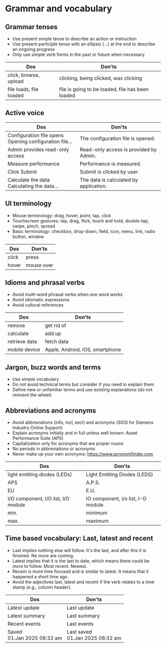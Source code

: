 # Grammar and vocabulary

## Grammar tenses

- Use present simple tense to describe an action or instruction
- Use present participle tense with an ellipsis (…) at the end to describe an ongoing progress
- Only use simple verb forms in the past or future when necessary

| Dos                       | Don'ts                                           |
|---------------------------|--------------------------------------------------|
| click, browse, upload     | clicking, being clicked, was clicking            |
| file loads, file loaded   | file is going to be loaded, file has been loaded |

## Active voice

<!-- markdownlint-disable MD033 -->
| Dos                                                     | Don'ts                                 |
|---------------------------------------------------------|----------------------------------------|
| Configuration file opens<br>Opening configuration file… | The configuration file is opened.      |
| Admin provides read-only access                         | Read-only access is provided by Admin. |
| Measure performance                                     | Performance is measured.               |
| Click Submit                                            | Submit is clicked by user.             |
| Calculate the data<br>Calculating the data…             | The data is calculated by application. |
<!-- markdownlint-enable MD033 -->

## UI terminology

- Mouse terminology: drag, hover, point, tap, click
- Touchscreen gestures: tap, drag, flick, touch and hold, double-tap, swipe, pinch, spread
- Basic terminology: checkbox, drop-down, field, icon, menu, link, radio button, window

| Dos                              | Don'ts                                 |
|----------------------------------|----------------------------------------|
| click                            | press                                  |
| hover                            | mouse over                             |

## Idioms and phrasal verbs

- Avoid multi-word phrasal verbs when one word works
- Avoid idiomatic expressions
- Avoid cultural references

| Dos                              | Don'ts                          |
|----------------------------------|---------------------------------|
| remove                           | get rid of                      |
| calculate                        | add up                          |
| retrieve data                    | fetch data                      |
| mobile device                    | Apple, Android, iOS, smartphone |

## Jargon, buzz words and terms

- Use simple vocabulary
- Do not avoid technical terms but consider if you need to explain them
- Define new or unfamiliar terms and use existing explanations (do not reinvent the wheel)

## Abbreviations and acronyms

- Avoid abbreviations (info, incl, excl) and acronyms (SIOS for Siemens Industry Online Support)
- Explain acronyms initially and in full unless well known: Asset Performance Suite (APS)
- Capitalization only for acronyms that are proper nouns
- No periods in abbreviations or acronyms
- Never make up your own acronyms: <https://www.acronymfinder.com>

| Dos                                 | Don'ts                             |
|-------------------------------------|------------------------------------|
| light emitting diodes (LEDs)        | Light Emitting Diodes (LEDS)       |
| APS                                 | A.P.S.                             |
| EU                                  | E.U.                               |
| I/O component, I/O list, I/O module | IO component, i/o list, I-O module |
| min.                                | minimum                            |
| max.                                | maximum                            |

## Time based vocabulary: Last, latest and recent

- Last implies nothing else will follow. It's the last, and after this it is finished. No more are coming.
- Latest implies that it is the last to date, which means there could be more to follow. Most recent. Newest.
- Recent is more time focused and is similar to latest. It means that it happened a short time ago.
- Avoid the adjectives last, latest and recent if the verb relates to a time stamp (e.g., column header).

<!-- markdownlint-disable MD033 -->
| Dos                            | Don'ts                             |
|--------------------------------|------------------------------------|
| Latest update                  | Last update                        |
| Latest summary                 | Last summary                       |
| Recent events                  | Last events                        |
| Saved<br>01.Jan 2025 08:32 am  | Last saved<br>01.Jan 2025 08:32 am |
<!-- markdownlint-enable MD033 -->
